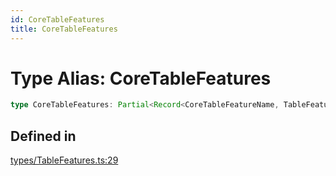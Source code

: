 ```yaml
---
id: CoreTableFeatures
title: CoreTableFeatures
---
```


# Type Alias: CoreTableFeatures

```ts
type CoreTableFeatures: Partial<Record<CoreTableFeatureName, TableFeature>>;
```

## Defined in

[types/TableFeatures.ts:29](https://github.com/TanStack/table/blob/main/packages/table-core/src/types/TableFeatures.ts#L29)
